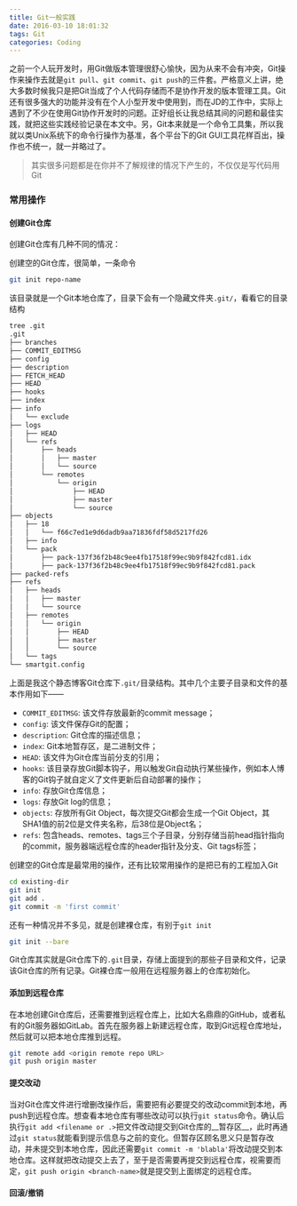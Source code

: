 ```yaml
---
title: Git一般实践
date: 2016-03-10 18:01:32
tags: Git
categories: Coding
---
```


之前一个人玩开发时，用Git做版本管理很舒心愉快，因为从来不会有冲突，Git操作来操作去就是`git pull`、`git commit`、`git push`的三件套。严格意义上讲，绝大多数时候我只是把Git当成了个人代码存储而不是协作开发的版本管理工具。Git还有很多强大的功能并没有在个人小型开发中使用到，而在JD的工作中，实际上遇到了不少在使用Git协作开发时的问题。正好组长让我总结其间的问题和最佳实践，就把这些实践经验记录在本文中。另，Git本来就是一个命令工具集，所以我就以类Unix系统下的命令行操作为基准，各个平台下的Git GUI工具花样百出，操作也不统一，就一并略过了。

> 其实很多问题都是在你并不了解规律的情况下产生的，不仅仅是写代码用Git

### 常用操作

#### 创建Git仓库
创建Git仓库有几种不同的情况：

创建空的Git仓库，很简单，一条命令
```bash
git init repo-name
```
该目录就是一个Git本地仓库了，目录下会有一个隐藏文件夹`.git/`，看看它的目录结构
```bash
tree .git
.git
├── branches
├── COMMIT_EDITMSG
├── config
├── description
├── FETCH_HEAD
├── HEAD
├── hooks
├── index
├── info
│   └── exclude
├── logs
│   ├── HEAD
│   └── refs
│       ├── heads
│       │   ├── master
│       │   └── source
│       └── remotes
│           └── origin
│               ├── HEAD
│               ├── master
│               └── source
├── objects
│   ├── 18
│   │   └── f66c7ed1e9d6dadb9aa71836fdf58d5217fd26
│   ├── info
│   └── pack
│       ├── pack-137f36f2b48c9ee4fb17518f99ec9b9f842fcd81.idx
│       ├── pack-137f36f2b48c9ee4fb17518f99ec9b9f842fcd81.pack
├── packed-refs
├── refs
│   ├── heads
│   │   ├── master
│   │   └── source
│   ├── remotes
│   │   └── origin
│   │       ├── HEAD
│   │       ├── master
│   │       └── source
│   └── tags
└── smartgit.config
```
上面是我这个静态博客Git仓库下`.git/`目录结构。其中几个主要子目录和文件的基本作用如下——
* `COMMIT_EDITMSG`: 该文件存放最新的commit message；
* `config`: 该文件保存Git的配置；
* `description`: Git仓库的描述信息；
* `index`: Git本地暂存区，是二进制文件；
* `HEAD`: 该文件为Git仓库当前分支的引用；
* `hooks`: 该目录存放Git脚本钩子，用以触发Git自动执行某些操作，例如本人博客的Git钩子就自定义了文件更新后自动部署的操作；
* `info`: 存放Git仓库信息；
* `logs`: 存放Git log的信息；
* `objects`: 存放所有Git Object，每次提交Git都会生成一个Git Object，其SHA1值的前2位是文件夹名称，后38位是Object名；
* `refs`: 包含heads、remotes、tags三个子目录，分别存储当前head指针指向的commit，服务器端远程仓库的header指针及分支、Git tags标签；

创建空的Git仓库是最常用的操作，还有比较常用操作的是把已有的工程加入Git
```bash
cd existing-dir
git init
git add .
git commit -m 'first commit'
```

还有一种情况并不多见，就是创建裸仓库，有别于`git init`
```bash
git init --bare
```
Git仓库其实就是Git仓库下的`.git`目录，存储上面提到的那些子目录和文件，记录该Git仓库的所有记录。Git裸仓库一般用在远程服务器上的仓库初始化。

#### 添加到远程仓库
在本地创建Git仓库后，还需要推到远程仓库上，比如大名鼎鼎的GitHub，或者私有的Git服务器如GitLab。首先在服务器上新建远程仓库，取到Git远程仓库地址，然后就可以把本地仓库推到远程。
```bash
git remote add <origin remote repo URL>
git push origin master
```

#### 提交改动
当对Git仓库文件进行增删改操作后，需要把有必要提交的改动commit到本地，再push到远程仓库。想查看本地仓库有哪些改动可以执行`git status`命令。确认后执行`git add <filename or .>`把文件改动提交到Git仓库的__暂存区__，此时再通过`git status`就能看到提示信息与之前的变化。但暂存区顾名思义只是暂存改动，并未提交到本地仓库，因此还需要`git commit -m 'blabla'`将改动提交到本地仓库。这样就把改动提交上去了，至于是否需要再提交到远程仓库，视需要而定，`git push origin <branch-name>`就是提交到上面绑定的远程仓库。

#### 回滚/撤销
